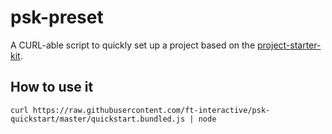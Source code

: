 # psk-preset

A CURL-able script to quickly set up a project based on the [project-starter-kit](https://github.com/ft-interactive/project-starter-kit).

## How to use it

```
curl https://raw.githubusercontent.com/ft-interactive/psk-quickstart/master/quickstart.bundled.js | node
```

